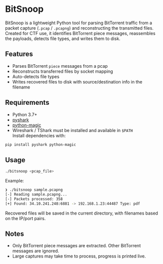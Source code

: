 # BitSnoop
BitSnoop is a lightweight Python tool for parsing BitTorrent traffic from a packet capture (`.pcap` / `.pcapng`) and reconstructing the transmitted files. Created for CTF use, it identifies BitTorrent piece messages, reassembles the payloads, detects file types, and writes them to disk.

## Features
- Parses BitTorrent `piece` messages from a pcap
- Reconstructs transferred files by socket mapping
- Auto-detects file types
- Writes recovered files to disk with source/destination info in the filename

## Requirements
- Python 3.7+
- [pyshark](https://github.com/KimiNewt/pyshark)
- [python-magic](https://github.com/ahupp/python-magic)
- Wireshark / TShark must be installed and available in `$PATH`  
Install dependencies with:
```sh
pip install pyshark python-magic
```

## Usage
```sh
./bitsnoop <pcap_file>
```
Example:
```sh
❯ ./bitsnoop sample.pcapng
[-] Reading sample.pcapng...
[-] Packets processed: 358
[+] Found: 34.10.241.248:6881 -> 192.168.1.23:44487 Type: pdf
```
Recovered files will be saved in the current directory, with filenames based on the IP/port pairs.

## Notes
- Only BitTorrent piece messages are extracted. Other BitTorrent messages are ignored.
- Large captures may take time to process, progress is printed live.
